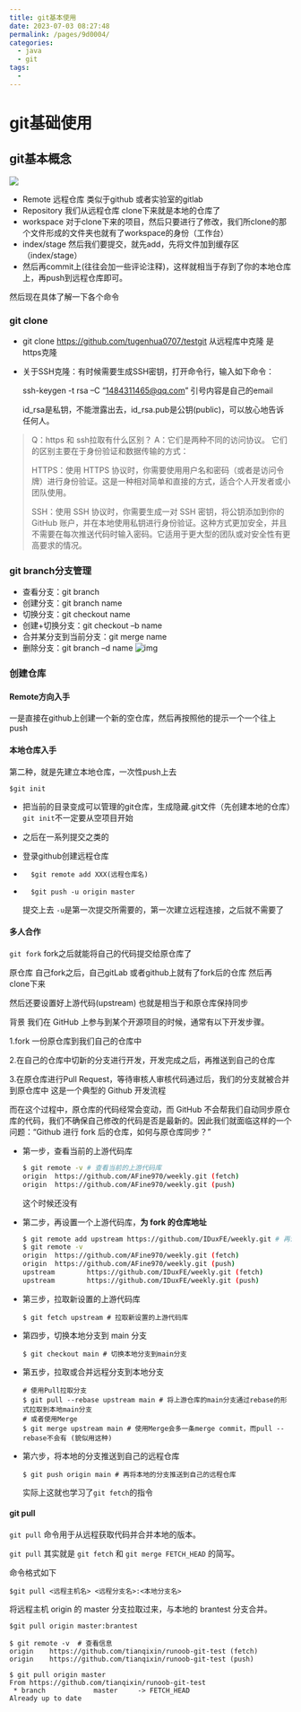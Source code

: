 ```yaml
---
title: git基本使用
date: 2023-07-03 08:27:48
permalink: /pages/9d0004/
categories:
  - java
  - git
tags:
  - 
---
```


# git基础使用

## git基本概念
<img src = 'https://czynotebook.oss-cn-beijing.aliyuncs.com/git.png'>

- Remote 远程仓库 类似于github 或者实验室的gitlab
- Repository 我们从远程仓库 clone下来就是本地的仓库了
- workspace 对于clone下来的项目，然后只要进行了修改，我们所clone的那个文件形成的文件夹也就有了workspace的身份（工作台）
- index/stage 然后我们要提交，就先add，先将文件加到缓存区（index/stage）
- 然后再commit上(往往会加一些评论注释)，这样就相当于存到了你的本地仓库上，再push到远程仓库即可。

然后现在具体了解一下各个命令

### git clone
- git clone https://github.com/tugenhua0707/testgit 从远程库中克隆		是https克隆

- 关于SSH克隆：有时候需要生成SSH密钥，打开命令行，输入如下命令：

  ssh-keygen -t rsa –C “1484311465@qq.com”			引号内容是自己的email

  ​		id_rsa是私钥，不能泄露出去，id_rsa.pub是公钥(public)，可以放心地告诉任何人。

> Q：https 和 ssh拉取有什么区别？
> A：它们是两种不同的访问协议。
> 它们的区别主要在于身份验证和数据传输的方式：
> 
> HTTPS：使用 HTTPS 协议时，你需要使用用户名和密码（或者是访问令牌）进行身份验证。这是一种相对简单和直接的方式，适合个人开发者或小团队使用。
> 
> SSH：使用 SSH 协议时，你需要生成一对 SSH 密钥，将公钥添加到你的 GitHub 账户，并在本地使用私钥进行身份验证。这种方式更加安全，并且不需要在每次推送代码时输入密码。它适用于更大型的团队或对安全性有更高要求的情况。


### git branch分支管理
- 查看分支：git branch
- 创建分支：git branch name
- 切换分支：git checkout name
- 创建+切换分支：git checkout –b name
- 合并某分支到当前分支：git merge name
- 删除分支：git branch –d name
![img](https://czynotebook.oss-cn-beijing.aliyuncs.com/git-brance.svg)


### 创建仓库
#### Remote方向入手
一是直接在github上创建一个新的空仓库，然后再按照他的提示一个一个往上push

#### 本地仓库入手
第二种，就是先建立本地仓库，一次性push上去

  ```shell
  $git init     
  ```
- 把当前的目录变成可以管理的git仓库，生成隐藏.git文件（先创建本地的仓库）`git init`不一定要从空项目开始
- 之后在一系列提交之类的
- 登录github创建远程仓库
- ```shell
    $git remote add XXX(远程仓库名)
  ```
  
- ```shell
    $git push -u origin master
  ```
  提交上去  `-u`是第一次提交所需要的，第一次建立远程连接，之后就不需要了

#### 多人合作
`git fork`  fork之后就能将自己的代码提交给原仓库了

原仓库   自己fork之后，自己gitLab 或者github上就有了fork后的仓库  然后再clone下来

然后还要设置好上游代码(upstream)  也就是相当于和原仓库保持同步 

背景
我们在 GitHub 上参与到某个开源项目的时候，通常有以下开发步骤。

1.fork 一份原仓库到我们自己的仓库中 

2.在自己的仓库中切新的分支进行开发，开发完成之后，再推送到自己的仓库 

3.在原仓库进行Pull Request，等待审核人审核代码通过后，我们的分支就被合并到原仓库中
这是一个典型的 Github 开发流程

而在这个过程中，原仓库的代码经常会变动，而 GitHub 不会帮我们自动同步原仓库的代码，我们不确保自己修改的代码是否是最新的。因此我们就面临这样的一个问题：“Github 进行 fork 后的仓库，如何与原仓库同步？”


- 第一步，查看当前的上游代码库

  ```sh
  $ git remote -v # 查看当前的上游代码库
  origin  https://github.com/AFine970/weekly.git (fetch)
  origin  https://github.com/AFine970/weekly.git (push) 
  ```

  这个时候还没有

- 第二步，再设置一个上游代码库，**为 fork 的仓库地址**

  ```sh
  $ git remote add upstream https://github.com/IDuxFE/weekly.git # 再设置一个上游代码库
  $ git remote -v
  origin  https://github.com/AFine970/weekly.git (fetch)
  origin  https://github.com/AFine970/weekly.git (push)
  upstream        https://github.com/IDuxFE/weekly.git (fetch)
  upstream        https://github.com/IDuxFE/weekly.git (push) 
  ```

- 第三步，拉取新设置的上游代码库

  ```shell
  $ git fetch upstream # 拉取新设置的上游代码库 
  ```

- 第四步，切换本地分支到 main 分支

  ```shell
  $ git checkout main # 切换本地分支到main分支 
  ```

- 第五步，拉取或合并远程分支到本地分支

  ```shell
  # 使用Pull拉取分支
  $ git pull --rebase upstream main # 将上游仓库的main分支通过rebase的形式拉取到本地main分支
  # 或者使用Merge
  $ git merge upstream main # 使用Merge会多一条merge commit，而pull --rebase不会有 (貌似用这种)
  ```

- 第六步，将本地的分支推送到自己的远程仓库

  ```shell
  $ git push origin main # 再将本地的分支推送到自己的远程仓库 
  ```
   实际上这就也学习了`git fetch`的指令

#### git pull
`git pull` 命令用于从远程获取代码并合并本地的版本。

`git pull` 其实就是 `git fetch` 和 `git merge FETCH_HEAD` 的简写。

命令格式如下
```shell
$git pull <远程主机名> <远程分支名>:<本地分支名>
```

将远程主机 origin 的 master 分支拉取过来，与本地的 brantest 分支合并。
```shell
$git pull origin master:brantest
```

```shell
$ git remote -v  # 查看信息
origin    https://github.com/tianqixin/runoob-git-test (fetch)
origin    https://github.com/tianqixin/runoob-git-test (push)

$ git pull origin master
From https://github.com/tianqixin/runoob-git-test
 * branch            master     -> FETCH_HEAD
Already up to date
```



